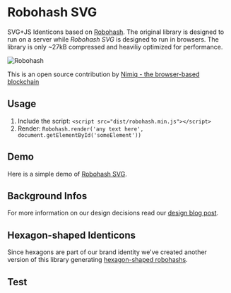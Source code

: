 # Robohash SVG
SVG+JS Identicons based on [Robohash](https://robohash.org). The original library is designed to run on a server while _Robohash SVG_ is designed to run in browsers. The library is only ~27kB compressed and heaviliy optimized for performance. 

![Robohash](https://robohash.org/nimiq42.png)

This is an open source contribution by [Nimiq - the browser-based blockchain](https://nimiq.com)

## Usage
 1. Include the script: `<script src="dist/robohash.min.js"></script>`
 2. Render: `Robohash.render('any text here', document.getElementById('someElement'))`

## Demo
Here is a simple demo of [Robohash SVG](https://nimiq.github.io/robohash/).

## Background Infos
For more information on our design decisions read our [design blog post](https://medium.com/nimiq-network/devblog-2-identicons-be50dca91d55).

## Hexagon-shaped Identicons
Since hexagons are part of our brand identity we've created another version of this library generating [hexagon-shaped robohashs](https://github.com/nimiq/x-identicon).

## Test